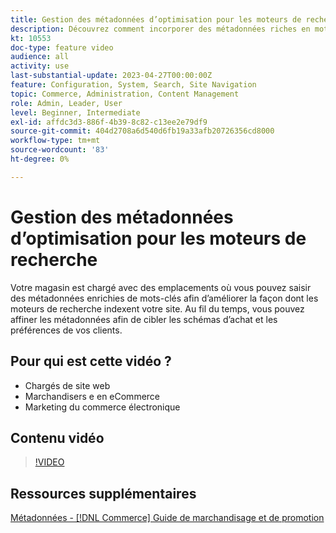 ```yaml
---
title: Gestion des métadonnées d’optimisation pour les moteurs de recherche
description: Découvrez comment incorporer des métadonnées riches en mots-clés pour améliorer la façon dont les moteurs de recherche indexent votre site.
kt: 10553
doc-type: feature video
audience: all
activity: use
last-substantial-update: 2023-04-27T00:00:00Z
feature: Configuration, System, Search, Site Navigation
topic: Commerce, Administration, Content Management
role: Admin, Leader, User
level: Beginner, Intermediate
exl-id: affdc3d3-886f-4b39-8c82-c13ee2e79df9
source-git-commit: 404d2708a6d540d6fb19a33afb20726356cd8000
workflow-type: tm+mt
source-wordcount: '83'
ht-degree: 0%

---
```


# Gestion des métadonnées d’optimisation pour les moteurs de recherche

Votre magasin est chargé avec des emplacements où vous pouvez saisir des métadonnées enrichies de mots-clés afin d’améliorer la façon dont les moteurs de recherche indexent votre site. Au fil du temps, vous pouvez affiner les métadonnées afin de cibler les schémas d’achat et les préférences de vos clients.

## Pour qui est cette vidéo ?

- Chargés de site web
- Marchandisers e en eCommerce
- Marketing du commerce électronique

## Contenu vidéo

>[!VIDEO](https://video.tv.adobe.com/v/3410174?quality=12&learn=on&captions=fre_fr)

## Ressources supplémentaires

[Métadonnées - [!DNL Commerce] Guide de marchandisage et de promotion](https://experienceleague.adobe.com/docs/commerce-admin/marketing/seo/meta-data.html?lang=fr)
